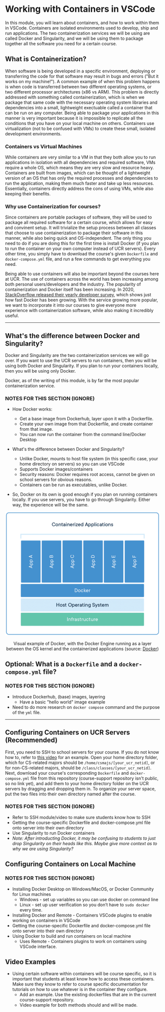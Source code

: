 # Working with Containers in VSCode

In this module, you will learn about containers, and how to work within them in VSCode. Containers are isolated environments used to develop, ship and run applications. The two containerization services we will be using are called Docker and Singularity, and we will be using them to package together all the software you need for a certain course.

## What is Containerization?

When software is being developed in a specific environment, deploying or transferring the code for that software may result in bugs and errors ("But it works on my machine!"). A common example of when this problem happens is when code is transferred between two different operating systems, or two different processor architectures (x86 vs ARM). This problem is directly addressed with something called containerization, which is when we package that same code with the necessary operating system libraries and dependencies into a small, lightweight exectuable called a container that can be run on any computer. Being able to package your applications in this manner is very important because it is impossible to replicate all the conditions that you have on your local machine on others. Containers use virtualization (not to be confused with VMs) to create these small, isolated development environments. 

### Containers vs Virtual Machines

While containers are very similar to a VM in that they both allow you to run applications in isolation with all dependencies and required software, VMs require a whole OS, which means they are very slow and resource heavy. Containers are built from images, which can be thought of a lightweight version of an OS that has only the required processes and dependencies to run the application, making them much faster and take up less resources. Essentially, containers directly address the cons of using VMs, while also keeping their benefits.

### Why use Containerization for courses?

Since containers are portable packages of software, they will be used to package all required software for a certain course, which allows for easy and convinent setup. It will trivialize the setup process between all classes that choose to use containerization to package their software in this manner, while also being quick and OS-independent. The only thing you need to do if you are doing this for the first time is install Docker (if you plan to run the container on your own computer instead of UCR servers). Every other time, you simply have to download the course's given `Dockerfile` and `docker-compose.yml` file, and run a few commands to get everything you need. 

Being able to use containers will also be important beyond the courses here at UCR. The use of containers across the world has been increasing among both personal users/developers and the industry. The popularity of containerization and Docker itself has been increasing. In 2020, [StackOverflow released their yearly developer survey](https://www.section.io/engineering-education/why-is-docker-so-popular/#The_popularity_of_Docker:~:text=The%20popularity%20of%20Docker), which shows just how fast Docker has been growing. With the service growing more popular, we want to incorporate it into our courses to give everyone more experience with containerization software, while also making it incredibly useful.

---

## What's the difference between Docker and Singularity?

Docker and Singularity are the two containerization services we will go over. If you want to use the UCR servers to run containers, then you will be using both Docker and Singularity. If you plan to run your containers locally, then you will be using only Docker.

Docker, as of the writing of this module, is by far the most popular containerization service. 

### NOTES FOR THIS SECTION (IGNORE)

- How Docker works:
    - Get a base image from Dockerhub, layer upon it with a Dockerfile.
    - Create your own image from that Dockerfile, and create container from that image.
    - You can now run the container from the command line/Docker Desktop

- What's the difference between Docker and Singularity?
    - Unlike Docker, mounts to host file system (in this specific case, your home directory on servers) so you can use VSCode
    - Supports Docker images/containers
    - Security reasons: Docker requires root access, cannot be given on school servers for obvious reasons.
    - Containers can be run as executables, unlike Docker.

- So, Docker on its own is good enough if you plan on running containers locally. If you use servers, you have to go through Singularity. Either way, the experience will be the same. 

<p align="center">
   <img src="images/docker-example.png">
</p>
<p align="center">
   Visual example of Docker, with the Docker Engine running as a layer between the OS kernel and the containerized applications (source: <a href="https://www.docker.com/resources/what-container/">Docker</a>)
</p>

## Optional: What is a `Dockerfile` and a `docker-compose.yml` file?

### NOTES FOR THIS SECTION (IGNORE)

- Introduce Dockerhub, (base) images, layering
     - Have a basic "hello world" image example
- Need to do more research on `docker compose` command and the purpose of the `yml` file.
---

## Configuring Containers on UCR Servers (Recommended)

First, you need to SSH to school servers for your course. If you do not know how to, refer to [this video](https://www.youtube.com/watch?v=4wrQ-MFxO3Q) for an example. Open your home directory folder, which for CS-related majors should be `/home/csmajs/[your_ucr_netid]`, or for non-CS-related majors, should be `/class/classes/[your_ucr_netid]`. Next, download your course's corresponding `Dockerfile` and `docker-compose.yml` file from this repository (course-support repository isn't public, so no link yet), and add them to your home directory folder on the UCR servers by dragging and dropping them in. To organize your server space, put the two files into their own directory named after the course. 
### NOTES FOR THIS SECTION (IGNORE)

- Refer to SSH module/video to make sure students know how to SSH
- Getting the course-specific Dockerfile and docker-compose.yml file onto server into their own directory
- Use Singularity to run Docker containers
- *Note: After introducting Docker, it may be confusing to students to just drop Singularity on their heads like this. Maybe give more context as to why we are using Singularity?*

## Configuring Containers on Local Machine

### NOTES FOR THIS SECTION (IGNORE)

- Installing Docker Desktop on Windows/MacOS, or Docker Community for Linux machines
    - Windows - set up variables so you can use docker on command line
    - Linux - set up user verification so you don’t have to `sudo docker` every time.
- Installing Docker and Remote - Containers VSCode plugins to enable working on containers in VSCode
- Getting the course-specific Dockerfile and docker-compose.yml file onto server into their own directory
- Using Docker to build and run containers on local machine
    - Uses Remote - Containers plugins to work on containers using VSCode interface.

## Video Examples
- Using certain software within containers will be course specific, so it is important that students at least know how to access these containers. Make sure they know to refer to course specific documentation for tutorials on how to use whatever is in the container they configure.
    - Add an example. Use the existing dockerfiles that are in the current course-support repository.
    - Video example for both methods should and will be made.